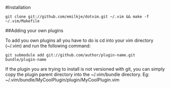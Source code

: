 #Installation

	git clone git://github.com/emilkje/dotvim.git ~/.vim && make -f ~/.vim/Makefile

##Adding your own plugins

To add you own plugins all you have to do is cd into your vim directory (~/.vim) and run the following command:

	git submodule add git://github.com/author/plugin-name.git bundle/plugin-name

If the plugin you are trying to install is not versioned with git, you can simply copy the plugin parent directory into the ~/.vim/bundle directory. Eg: ~/.vim/bundle/MyCoolPlugin/plugin/MyCoolPlugin.vim
